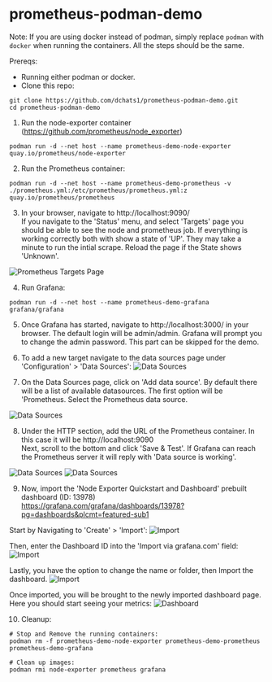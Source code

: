 # prometheus-podman-demo


Note: If you are using docker instead of podman, simply replace `podman` with `docker` when running the containers. All the steps should be the same.  

Prereqs:
- Running either podman or docker.
- Clone this repo:
```
git clone https://github.com/dchats1/prometheus-podman-demo.git
cd prometheus-podman-demo
```

1. Run the node-exporter container (https://github.com/prometheus/node_exporter)
```
podman run -d --net host --name prometheus-demo-node-exporter quay.io/prometheus/node-exporter
```

2. Run the Prometheus container:
```
podman run -d --net host --name prometheus-demo-prometheus -v ./prometheus.yml:/etc/prometheus/prometheus.yml:z quay.io/prometheus/prometheus
```

3. In your browser, navigate to http://localhost:9090/  
If you navigate to the 'Status' menu, and select 'Targets' page you should be able to see the node and prometheus job. If everything is working correctly both with show a state of 'UP'. They may take a minute to run the intial scrape. Reload the page if the State shows 'Unknown'.

![Prometheus Targets Page](screenshots/prometheus-targets.png "Prometheus Targets Page")

4. Run Grafana:
```
podman run -d --net host --name prometheus-demo-grafana grafana/grafana
```

5. Once Grafana has started, navigate to http://localhost:3000/ in your browser. The default login will be admin/admin. Grafana will prompt you to change the admin password. This part can be skipped for the demo.
  
6. To add a new target navigate to the data sources page under 'Configuration' > 'Data Sources':
![Data Sources](screenshots/grafana-datasource.png "Data Sources")

7. On the Data Sources page, click on 'Add data source'. By default there will be a list of available datasources. The first option will be 'Prometheus. Select the Prometheus data source.

![Data Sources](screenshots/grafana-select-prometheus.png "Data Sources")

8. Under the HTTP section, add the URL of the Prometheus container. In this case it will be http://localhost:9090  
Next, scroll to the bottom and click 'Save & Test'. If Grafana can reach the Prometheus server it will reply with 'Data source is working'.

![Data Sources](screenshots/grafana-set-url.png "Data Sources")
![Data Sources](screenshots/grafana-save-and-test.png "Data Sources")

9. Now, import the 'Node Exporter Quickstart and Dashboard' prebuilt dashboard (ID: 13978)  
https://grafana.com/grafana/dashboards/13978?pg=dashboards&plcmt=featured-sub1  

Start by Navigating to 'Create' > 'Import':
![Import](screenshots/grafana-import-1.png "Import")

Then, enter the Dashboard ID into the 'Import via grafana.com' field:
![Import](screenshots/grafana-import-2.png "Import")

Lastly, you have the option to change the name or folder, then Import the dashboard.
![Import](screenshots/grafana-import-3.png "Import")

Once imported, you will be brought to the newly imported dashboard page. Here you should start seeing your metrics:
![Dashboard](screenshots/grafana-dashboard.png "Dashboard")

10. Cleanup:
```
# Stop and Remove the running containers:
podman rm -f prometheus-demo-node-exporter prometheus-demo-prometheus prometheus-demo-grafana

# Clean up images:
podman rmi node-exporter prometheus grafana
```
